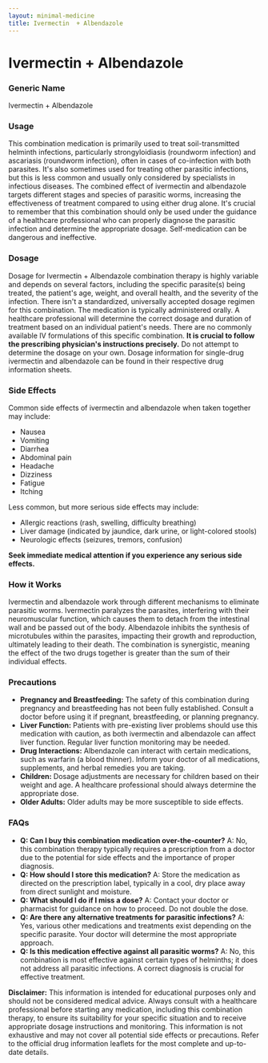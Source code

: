 ```yaml
---
layout: minimal-medicine
title: Ivermectin  + Albendazole
---
```


# Ivermectin  + Albendazole
### Generic Name
Ivermectin + Albendazole


### Usage

This combination medication is primarily used to treat soil-transmitted helminth infections, particularly strongyloidiasis (roundworm infection) and ascariasis (roundworm infection), often in cases of co-infection with both parasites.  It's also sometimes used for treating other parasitic infections, but this is less common and usually only considered by specialists in infectious diseases. The combined effect of ivermectin and albendazole targets different stages and species of parasitic worms, increasing the effectiveness of treatment compared to using either drug alone.  It's crucial to remember that this combination should only be used under the guidance of a healthcare professional who can properly diagnose the parasitic infection and determine the appropriate dosage.  Self-medication can be dangerous and ineffective.


### Dosage

Dosage for Ivermectin + Albendazole combination therapy is highly variable and depends on several factors, including the specific parasite(s) being treated, the patient's age, weight, and overall health, and the severity of the infection.  There isn't a standardized, universally accepted dosage regimen for this combination.  The medication is typically administered orally.  A healthcare professional will determine the correct dosage and duration of treatment based on an individual patient's needs.  There are no commonly available IV formulations of this specific combination.  **It is crucial to follow the prescribing physician's instructions precisely.**  Do not attempt to determine the dosage on your own.  Dosage information for single-drug ivermectin and albendazole can be found in their respective drug information sheets.


### Side Effects

Common side effects of ivermectin and albendazole when taken together may include:

* Nausea
* Vomiting
* Diarrhea
* Abdominal pain
* Headache
* Dizziness
* Fatigue
* Itching

Less common, but more serious side effects may include:

* Allergic reactions (rash, swelling, difficulty breathing)
* Liver damage (indicated by jaundice, dark urine, or light-colored stools)
* Neurologic effects (seizures, tremors, confusion)

**Seek immediate medical attention if you experience any serious side effects.**


### How it Works

Ivermectin and albendazole work through different mechanisms to eliminate parasitic worms. Ivermectin paralyzes the parasites, interfering with their neuromuscular function, which causes them to detach from the intestinal wall and be passed out of the body.  Albendazole inhibits the synthesis of microtubules within the parasites, impacting their growth and reproduction, ultimately leading to their death.  The combination is synergistic, meaning the effect of the two drugs together is greater than the sum of their individual effects.


### Precautions

* **Pregnancy and Breastfeeding:**  The safety of this combination during pregnancy and breastfeeding has not been fully established.  Consult a doctor before using it if pregnant, breastfeeding, or planning pregnancy.
* **Liver Function:**  Patients with pre-existing liver problems should use this medication with caution, as both ivermectin and albendazole can affect liver function.  Regular liver function monitoring may be needed.
* **Drug Interactions:**  Albendazole can interact with certain medications, such as warfarin (a blood thinner).  Inform your doctor of all medications, supplements, and herbal remedies you are taking.
* **Children:**  Dosage adjustments are necessary for children based on their weight and age. A healthcare professional should always determine the appropriate dose.
* **Older Adults:**  Older adults may be more susceptible to side effects.


### FAQs

* **Q: Can I buy this combination medication over-the-counter?**  A: No, this combination therapy typically requires a prescription from a doctor due to the potential for side effects and the importance of proper diagnosis.
* **Q: How should I store this medication?**  A: Store the medication as directed on the prescription label, typically in a cool, dry place away from direct sunlight and moisture.
* **Q: What should I do if I miss a dose?**  A: Contact your doctor or pharmacist for guidance on how to proceed.  Do not double the dose.
* **Q: Are there any alternative treatments for parasitic infections?** A: Yes, various other medications and treatments exist depending on the specific parasite. Your doctor will determine the most appropriate approach.
* **Q:  Is this medication effective against all parasitic worms?** A: No, this combination is most effective against certain types of helminths; it does not address all parasitic infections.  A correct diagnosis is crucial for effective treatment.


**Disclaimer:** This information is intended for educational purposes only and should not be considered medical advice. Always consult with a healthcare professional before starting any medication, including this combination therapy, to ensure its suitability for your specific situation and to receive appropriate dosage instructions and monitoring.  This information is not exhaustive and may not cover all potential side effects or precautions.  Refer to the official drug information leaflets for the most complete and up-to-date details.
